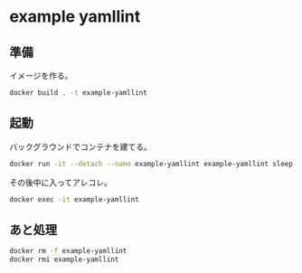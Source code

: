 # example yamllint

## 準備

イメージを作る。

```bash
docker build . -t example-yamllint
```

## 起動

バックグラウンドでコンテナを建てる。

```bash
docker run -it --detach --name example-yamllint example-yamllint sleep infinity
```

その後中に入ってアレコレ。

```bash
docker exec -it example-yamllint
```

## あと処理

```bash
docker rm -f example-yamllint
docker rmi example-yamllint
```